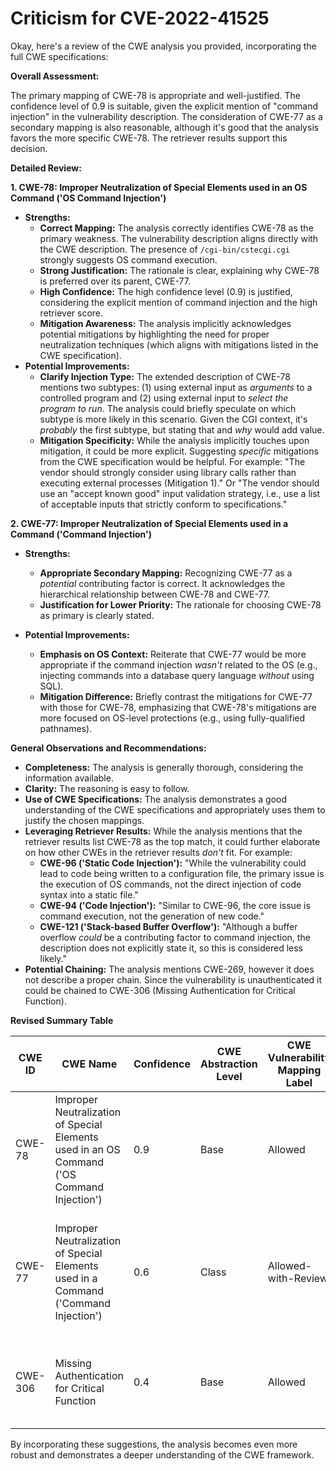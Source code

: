 # Criticism for CVE-2022-41525

Okay, here's a review of the CWE analysis you provided, incorporating the full CWE specifications:

**Overall Assessment:**

The primary mapping of CWE-78 is appropriate and well-justified. The confidence level of 0.9 is suitable, given the explicit mention of "command injection" in the vulnerability description.  The consideration of CWE-77 as a secondary mapping is also reasonable, although it's good that the analysis favors the more specific CWE-78. The retriever results support this decision.

**Detailed Review:**

**1. CWE-78: Improper Neutralization of Special Elements used in an OS Command ('OS Command Injection')**

*   **Strengths:**
    *   **Correct Mapping:** The analysis correctly identifies CWE-78 as the primary weakness. The vulnerability description aligns directly with the CWE description. The presence of `/cgi-bin/cstecgi.cgi` strongly suggests OS command execution.
    *   **Strong Justification:**  The rationale is clear, explaining why CWE-78 is preferred over its parent, CWE-77.
    *   **High Confidence:** The high confidence level (0.9) is justified, considering the explicit mention of command injection and the high retriever score.
    *   **Mitigation Awareness:** The analysis implicitly acknowledges potential mitigations by highlighting the need for proper neutralization techniques (which aligns with mitigations listed in the CWE specification).
*   **Potential Improvements:**
    *   **Clarify Injection Type:** The extended description of CWE-78 mentions two subtypes:  (1) using external input as *arguments* to a controlled program and (2) using external input to *select the program to run*.  The analysis could briefly speculate on which subtype is more likely in this scenario. Given the CGI context, it's *probably* the first subtype, but stating that and *why* would add value.
    *   **Mitigation Specificity:** While the analysis implicitly touches upon mitigation, it could be more explicit. Suggesting *specific* mitigations from the CWE specification would be helpful.  For example: "The vendor should strongly consider using library calls rather than executing external processes (Mitigation 1)." Or "The vendor should use an "accept known good" input validation strategy, i.e., use a list of acceptable inputs that strictly conform to specifications."

**2. CWE-77: Improper Neutralization of Special Elements used in a Command ('Command Injection')**

*   **Strengths:**
    *   **Appropriate Secondary Mapping:** Recognizing CWE-77 as a *potential* contributing factor is correct.  It acknowledges the hierarchical relationship between CWE-78 and CWE-77.
    *   **Justification for Lower Priority:** The rationale for choosing CWE-78 as primary is clearly stated.

*   **Potential Improvements:**
    *   **Emphasis on OS Context:**  Reiterate that CWE-77 would be more appropriate if the command injection *wasn't* related to the OS (e.g., injecting commands into a database query language *without* using SQL).
    *   **Mitigation Difference:** Briefly contrast the mitigations for CWE-77 with those for CWE-78, emphasizing that CWE-78's mitigations are more focused on OS-level protections (e.g., using fully-qualified pathnames).

**General Observations and Recommendations:**

*   **Completeness:** The analysis is generally thorough, considering the information available.
*   **Clarity:** The reasoning is easy to follow.
*   **Use of CWE Specifications:** The analysis demonstrates a good understanding of the CWE specifications and appropriately uses them to justify the chosen mappings.
*   **Leveraging Retriever Results:** While the analysis mentions that the retriever results list CWE-78 as the top match, it could further elaborate on how other CWEs in the retriever results *don't* fit. For example:
    *   **CWE-96 ('Static Code Injection'):** "While the vulnerability could lead to code being written to a configuration file, the primary issue is the execution of OS commands, not the direct injection of code syntax into a static file."
    *   **CWE-94 ('Code Injection'):**  "Similar to CWE-96, the core issue is command execution, not the generation of new code."
    *   **CWE-121 ('Stack-based Buffer Overflow'):**  "Although a buffer overflow *could* be a contributing factor to command injection, the description does not explicitly state it, so this is considered less likely."
*   **Potential Chaining:** The analysis mentions CWE-269, however it does not describe a proper chain. Since the vulnerability is unauthenticated it could be chained to CWE-306 (Missing Authentication for Critical Function).

**Revised Summary Table**

| CWE ID | CWE Name | Confidence | CWE Abstraction Level | CWE Vulnerability Mapping Label | CWE-Vulnerability Mapping Notes |
|---|---|---|---|---|---|
| CWE-78 | Improper Neutralization of Special Elements used in an OS Command ('OS Command Injection') | 0.9 | Base | Allowed | Primary CWE. Matches the description of command injection vulnerability. |
| CWE-77 | Improper Neutralization of Special Elements used in a Command ('Command Injection') | 0.6 | Class | Allowed-with-Review | Secondary CWE. A more general case of command injection. Only used when the command injection is not related to the OS. |
| CWE-306 | Missing Authentication for Critical Function | 0.4 | Base | Allowed | Could be chained with CWE-78 if the vulnerable function is not properly authenticated. |

By incorporating these suggestions, the analysis becomes even more robust and demonstrates a deeper understanding of the CWE framework.
